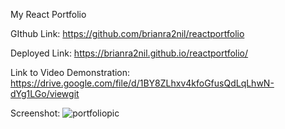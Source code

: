 My React Portfolio

GIthub Link:
https://github.com/brianra2nil/reactportfolio

Deployed Link:
https://brianra2nil.github.io/reactportfolio/

Link to Video Demonstration:
https://drive.google.com/file/d/1BY8ZLhxv4kfoGfusQdLqLhwN-dYg1LGo/viewgit

Screenshot:
![portfoliopic](https://user-images.githubusercontent.com/65981639/94228133-1993bb00-feb1-11ea-9ed7-eb40bfedb8e9.png)

